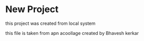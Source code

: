 # New Project

this project was created from local system

this file is taken from apn acoollage
created by Bhavesh kerkar

